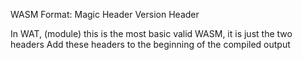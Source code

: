 WASM Format:
Magic Header
Version Header

In WAT, (module) this is the most basic valid WASM, it is just the two headers
Add these headers to the beginning of the compiled output
